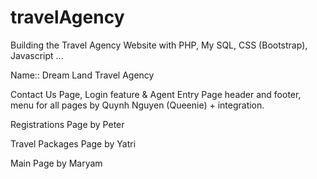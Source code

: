 # travelAgency
Building the Travel Agency Website with PHP, My SQL, CSS (Bootstrap), Javascript ...

Name:: Dream Land Travel Agency

Contact Us Page, Login feature & Agent Entry Page header and footer, menu for all pages by Quynh Nguyen (Queenie) + integration.

Registrations Page by Peter

Travel Packages Page by Yatri

Main Page by Maryam
